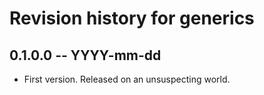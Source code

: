 # Revision history for generics

## 0.1.0.0 -- YYYY-mm-dd

* First version. Released on an unsuspecting world.
